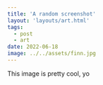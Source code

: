 ```yaml
---
title: 'A random screenshot'
layout: 'layouts/art.html'
tags:
  - post
  - art
date: 2022-06-18
image: ../../assets/finn.jpg
---
```


This image is pretty cool, yo
